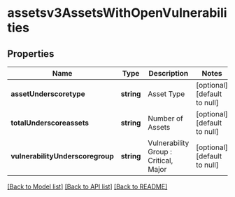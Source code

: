 # assetsv3AssetsWithOpenVulnerabilities

## Properties
Name | Type | Description | Notes
------------ | ------------- | ------------- | -------------
**assetUnderscoretype** | **string** | Asset Type | [optional] [default to null]
**totalUnderscoreassets** | **string** | Number of Assets | [optional] [default to null]
**vulnerabilityUnderscoregroup** | **string** | Vulnerability Group : Critical, Major | [optional] [default to null]

[[Back to Model list]](../README.md#documentation-for-models) [[Back to API list]](../README.md#documentation-for-api-endpoints) [[Back to README]](../README.md)


